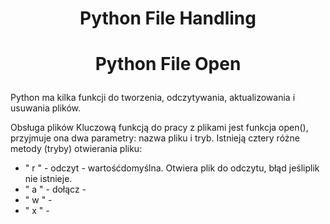 # <p style="text-align: center;">Python File Handling </p>


# <p style="text-align: center;">Python File Open</p>

Python ma kilka funkcji do tworzenia, odczytywania, aktualizowania i usuwania plików.

Obsługa plików
Kluczową funkcją do pracy z plikami jest funkcja open(), przyjmuje ona dwa parametry: nazwa pliku i tryb. Istnieją cztery różne metody (tryby) otwierania pliku:
  - " r " - odczyt - wartośćdomyślna. Otwiera plik do odczytu, błąd jeśliplik nie istnieje.
  - " a " - dołącz -
  - " w " -
  - " x " -
